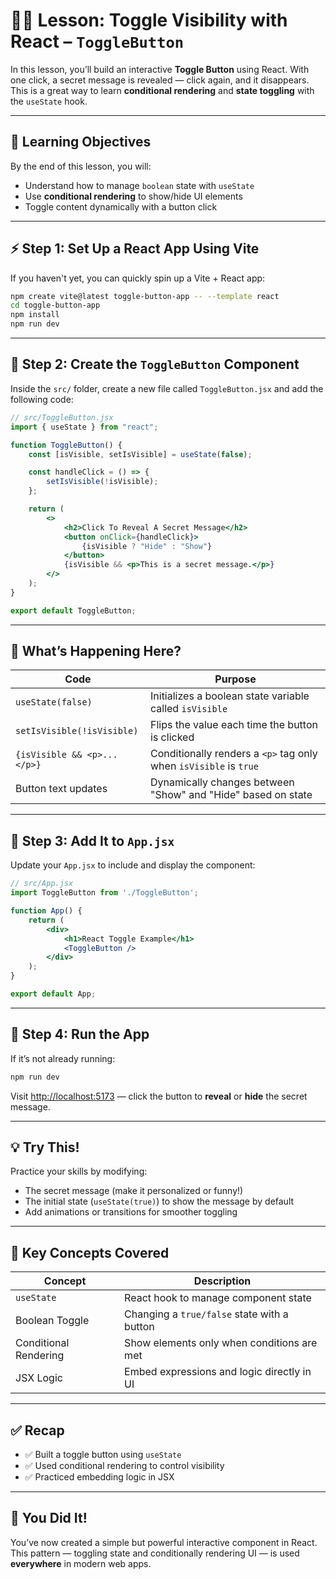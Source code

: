 # 🧑‍🏫 Lesson: Toggle Visibility with React – `ToggleButton`

In this lesson, you’ll build an interactive **Toggle Button** using React. With one click, a secret message is revealed — click again, and it disappears. This is a great way to learn **conditional rendering** and **state toggling** with the `useState` hook.

---

## 🎯 Learning Objectives

By the end of this lesson, you will:

* Understand how to manage `boolean` state with `useState`
* Use **conditional rendering** to show/hide UI elements
* Toggle content dynamically with a button click

---

## ⚡ Step 1: Set Up a React App Using Vite

If you haven't yet, you can quickly spin up a Vite + React app:

```bash
npm create vite@latest toggle-button-app -- --template react
cd toggle-button-app
npm install
npm run dev
```

---

## 🧱 Step 2: Create the `ToggleButton` Component

Inside the `src/` folder, create a new file called `ToggleButton.jsx` and add the following code:

```jsx
// src/ToggleButton.jsx
import { useState } from "react";

function ToggleButton() {
    const [isVisible, setIsVisible] = useState(false);

    const handleClick = () => {
        setIsVisible(!isVisible);
    };

    return (
        <>
            <h2>Click To Reveal A Secret Message</h2>
            <button onClick={handleClick}>
                {isVisible ? "Hide" : "Show"}
            </button>
            {isVisible && <p>This is a secret message.</p>}
        </>
    );
}

export default ToggleButton;
```

---

## 🧠 What’s Happening Here?

| Code                        | Purpose                                                           |
| --------------------------- | ----------------------------------------------------------------- |
| `useState(false)`           | Initializes a boolean state variable called `isVisible`           |
| `setIsVisible(!isVisible)`  | Flips the value each time the button is clicked                   |
| `{isVisible && <p>...</p>}` | Conditionally renders a `<p>` tag only when `isVisible` is `true` |
| Button text updates         | Dynamically changes between "Show" and "Hide" based on state      |

---

## 🧪 Step 3: Add It to `App.jsx`

Update your `App.jsx` to include and display the component:

```jsx
// src/App.jsx
import ToggleButton from './ToggleButton';

function App() {
    return (
        <div>
            <h1>React Toggle Example</h1>
            <ToggleButton />
        </div>
    );
}

export default App;
```

---

## 🚀 Step 4: Run the App

If it’s not already running:

```bash
npm run dev
```

Visit [http://localhost:5173](http://localhost:5173) — click the button to **reveal** or **hide** the secret message.

---

## 💡 Try This!

Practice your skills by modifying:

* The secret message (make it personalized or funny!)
* The initial state (`useState(true)`) to show the message by default
* Add animations or transitions for smoother toggling

---

## 📘 Key Concepts Covered

| Concept               | Description                                 |
| --------------------- | ------------------------------------------- |
| `useState`            | React hook to manage component state        |
| Boolean Toggle        | Changing a `true/false` state with a button |
| Conditional Rendering | Show elements only when conditions are met  |
| JSX Logic             | Embed expressions and logic directly in UI  |

---

## ✅ Recap

* ✅ Built a toggle button using `useState`
* ✅ Used conditional rendering to control visibility
* ✅ Practiced embedding logic in JSX

---

## 🎉 You Did It!

You’ve now created a simple but powerful interactive component in React. This pattern — toggling state and conditionally rendering UI — is used **everywhere** in modern web apps.
